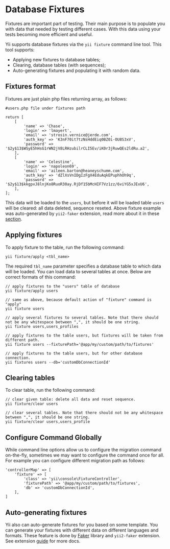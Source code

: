 Database Fixtures
=================

Fixtures are important part of testing. Their main purpose is to populate you with data that needed by testing
different cases. With this data using your tests becoming more efficient and useful.

Yii supports database fixtures via the `yii fixture` command line tool. This tool supports:

* Applying new fixtures to database tables;
* Clearing, database tables (with sequences);
* Auto-generating fixtures and populating it with random data.

Fixtures format
---------------

Fixtures are just plain php files returning array, as follows:

```
#users.php file under fixtures path

return [
	[
		'name' => 'Chase',
		'login' => 'lmayert',
		'email' => 'strosin.vernice@jerde.com',
		'auth_key' => 'K3nF70it7tzNsHddEiq0BZ0i-OU8S3xV',
		'password' => '$2y$13$WSyE5hHsG1rWN2jV8LRHzubilrCLI5Ev/iK0r3jRuwQEs2ldRu.a2',
	],
	[
		'name' => 'Celestine',
		'login' => 'napoleon69',
		'email' => 'aileen.barton@heaneyschumm.com',
		'auth_key' => 'dZlXsVnIDgIzFgX4EduAqkEPuphhOh9q',
		'password' => '$2y$13$kkgpvJ8lnjKo8RuoR30ay.RjDf15bMcHIF7Vz1zz/6viYG5xJExU6',
	],
];
```

This data will be loaded to the `users`, but before it will be loaded table `users` will be cleared: all data deleted, sequence reseted.
Above fixture example was auto-generated by `yii2-faker` extension, read more about it in these [section](#auto-generating-fixtures).

Applying fixtures
-----------------

To apply fixture to the table, run the following command:

```
yii fixture/apply <tbl_name>
```

The required `tbl_name` parameter specifies a database table to which data will be loaded. You can load data to several tables at once.
Below are correct formats of this command:

```
// apply fixtures to the "users" table of database
yii fixture/apply users

// same as above, because default action of "fixture" command is "apply"
yii fixture users

// apply several fixtures to several tables. Note that there should not be any whitespace between ",", it should be one string.
yii fixture users,users_profiles

// apply fixtures to the table users, but fixtures will be taken from different path.
yii fixture users --fixturePath='@app/my/custom/path/to/fixtures'

// apply fixtures to the table users, but for other database connection.
yii fixtures users --db='customDbConnectionId'
```

Clearing tables
---------------

To clear table, run the following command:

```
// clear given table: delete all data and reset sequence.
yii fixture/clear users

// clear several tables. Note that there should not be any whitespace between ",", it should be one string.
yii fixture/clear users,users_profile
```

Configure Command Globally
--------------------------
While command line options allow us to configure the migration command
on-the-fly, sometimes we may want to configure the command once for all. For example you can configure
different migration path as follows:

```
'controllerMap' => [
    'fixture' => [
        'class' => 'yii\console\FixtureController',
        'fixturePath' => '@app/my/custom/path/to/fixtures',
		'db' => 'customDbConnectionId',
    ],
]
```

Auto-generating fixtures
------------------------

Yii also can auto-generate fixtures for you based on some template. You can generate your fixtures with different data on different languages and formats.
These feature is done by [Faker](https://github.com/fzaninotto/Faker) library and `yii2-faker` extension.
See extension [guide](https://github.com/yiisoft/yii2/tree/master/extensions/yii/faker) for more docs.
